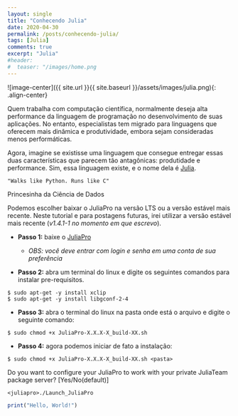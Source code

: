 ```yaml
---
layout: single
title: "Conhecendo Julia"
date: 2020-04-30
permalink: /posts/conhecendo-julia/
tags: [Julia]
comments: true
excerpt: "Julia"
#header:
#  teaser: "/images/home.png
---
```


![image-center]({{ site.url }}{{ site.baseurl }}/assets/images/julia.png){: .align-center}

<p style='text-align: justify;'> 

Quem trabalha com computação científica, normalmente deseja alta performance da linguagem de programação no desenvolvimento de suas aplicações. No entanto, especialistas tem migrado para linguagens que oferecem mais dinâmica e produtividade, embora sejam consideradas menos performáticas.</p>

<p style='text-align: justify;'> 

Agora, imagine se existisse uma linguagem que consegue entregar essas duas características que parecem tão antagônicas: produtidade e performance. Sim, essa linguagem existe, e o nome dela é <a href="https://julialang.org/" target="_blank">Julia</a>.</p>

```
"Walks like Python. Runs like C"
```

Princesinha da Ciência de Dados

Podemos escolher baixar o JuliaPro na versão LTS ou a versão estável mais recente. Neste tutorial e para postagens futuras, irei utilizar a versão estável mais recente (*v1.4.1-1 no momento em que escrevo*).



- **Passo 1:** baixe o <a href="https://juliacomputing.com/products/juliapro" target="_blank">JuliaPro</a>
  - *OBS: você deve entrar com login e senha em uma conta de sua preferência*

- **Passo 2:** abra um terminal do linux e digite os seguintes comandos para instalar pre-requisitos.

 ```
 $ sudo apt-get -y install xclip
 $ sudo apt-get -y install libgconf-2-4
 ```

- **Passo 3:** abra o terminal do linux na pasta onde está o arquivo e digite o seguinte comando:

 ```
 $ sudo chmod +x JuliaPro-X.X.X-X_build-XX.sh
 ```
 - **Passo 4:** agora podemos iniciar de fato a instalação:

 ```
 $ sudo chmod +x JuliaPro-X.X.X-X_build-XX.sh <pasta>
 ```
 Do you want to configure your JuliaPro to work with your private JuliaTeam package server? [Yes/No(default)]

 ```
 <juliapro>./Launch_JuliaPro
 ```


 ```julia
 print("Hello, World!")
 ```